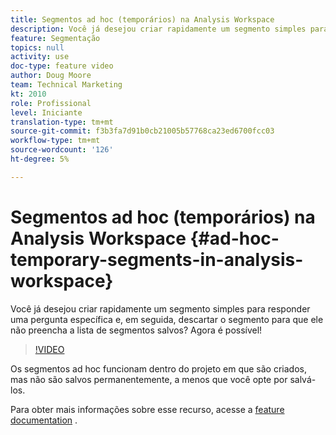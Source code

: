 ```yaml
---
title: Segmentos ad hoc (temporários) na Analysis Workspace
description: Você já desejou criar rapidamente um segmento simples para responder uma pergunta específica e, em seguida, descartar o segmento para que ele não preencha a lista de segmentos salvos? Agora é possível!
feature: Segmentação
topics: null
activity: use
doc-type: feature video
author: Doug Moore
team: Technical Marketing
kt: 2010
role: Profissional
level: Iniciante
translation-type: tm+mt
source-git-commit: f3b3fa7d91b0cb21005b57768ca23ed6700fcc03
workflow-type: tm+mt
source-wordcount: '126'
ht-degree: 5%

---
```



# Segmentos ad hoc (temporários) na Analysis Workspace {#ad-hoc-temporary-segments-in-analysis-workspace}

Você já desejou criar rapidamente um segmento simples para responder uma pergunta específica e, em seguida, descartar o segmento para que ele não preencha a lista de segmentos salvos? Agora é possível!

>[!VIDEO](https://video.tv.adobe.com/v/23978/?quality=12)

Os segmentos ad hoc funcionam dentro do projeto em que são criados, mas não são salvos permanentemente, a menos que você opte por salvá-los.

Para obter mais informações sobre esse recurso, acesse a [feature documentation](https://marketing.adobe.com/resources/help/en_US/analytics/analysis-workspace/t_freeform-project-segment.html) .
